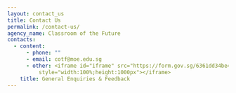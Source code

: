 ```yaml
---
layout: contact_us
title: Contact Us
permalink: /contact-us/
agency_name: Classroom of the Future
contacts:
  - content:
      - phone: ""
      - email: cotf@moe.edu.sg
      - other: <iframe id="iframe" src="https://form.gov.sg/6361dd34be44fe00120b0535"
          style="width:100%;height:1000px"></iframe>
    title: General Enquiries & Feedback
---
```

